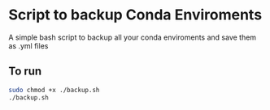 # Script to backup Conda Enviroments

A simple bash script to backup all your conda enviroments and save them as .yml files

## To run

```sh
sudo chmod +x ./backup.sh
./backup.sh
```
